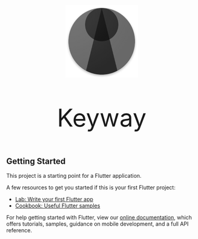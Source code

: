 <dl align="center">  
  <dt>
    <img width="192" height="192" src="https://raw.githubusercontent.com/fiorcode/keyway/master/assets/icon.png">
  </dt>
  <dt>
    <p style="font-size:64px;">Keyway</p>
  </dt>
</dl>

## Getting Started

This project is a starting point for a Flutter application.

A few resources to get you started if this is your first Flutter project:

- [Lab: Write your first Flutter app](https://flutter.dev/docs/get-started/codelab)
- [Cookbook: Useful Flutter samples](https://flutter.dev/docs/cookbook)

For help getting started with Flutter, view our
[online documentation](https://flutter.dev/docs), which offers tutorials,
samples, guidance on mobile development, and a full API reference.
